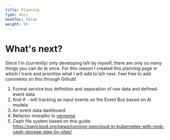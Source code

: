 ```yaml
---
title: Planning
type: docs
bookToc: false
weight: 99
---
```

# What's next?
Since I'm (currently) only developing la1r by myself, there are only so many things you can do at once. 
For this reason I created this planning page in which I track and prioritize what I will add to la1r next.
Feel free to add comments on this through Github!

1. Formal service bus definition and separation of raw data and defined event data
1. find-lf - wifi tracking as input events on the Event Bus based on AI models
1. An event data dashboard
1. Refactor mosqitto to [vernemq](https://vernemq.com/)
1. Ceph file system based on this guide: https://owncloud.org/news/running-owncloud-in-kubernetes-with-rook-ceph-storage-step-by-step/